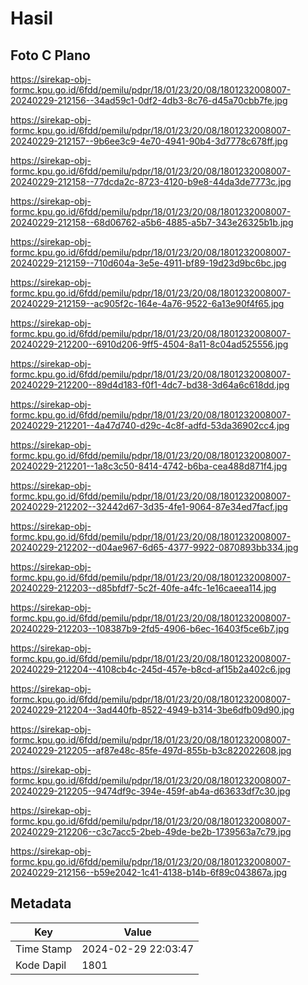 # Hasil

## Foto C Plano

https://sirekap-obj-formc.kpu.go.id/6fdd/pemilu/pdpr/18/01/23/20/08/1801232008007-20240229-212156--34ad59c1-0df2-4db3-8c76-d45a70cbb7fe.jpg

https://sirekap-obj-formc.kpu.go.id/6fdd/pemilu/pdpr/18/01/23/20/08/1801232008007-20240229-212157--9b6ee3c9-4e70-4941-90b4-3d7778c678ff.jpg

https://sirekap-obj-formc.kpu.go.id/6fdd/pemilu/pdpr/18/01/23/20/08/1801232008007-20240229-212158--77dcda2c-8723-4120-b9e8-44da3de7773c.jpg

https://sirekap-obj-formc.kpu.go.id/6fdd/pemilu/pdpr/18/01/23/20/08/1801232008007-20240229-212158--68d06762-a5b6-4885-a5b7-343e26325b1b.jpg

https://sirekap-obj-formc.kpu.go.id/6fdd/pemilu/pdpr/18/01/23/20/08/1801232008007-20240229-212159--710d604a-3e5e-4911-bf89-19d23d9bc6bc.jpg

https://sirekap-obj-formc.kpu.go.id/6fdd/pemilu/pdpr/18/01/23/20/08/1801232008007-20240229-212159--ac905f2c-164e-4a76-9522-6a13e90f4f65.jpg

https://sirekap-obj-formc.kpu.go.id/6fdd/pemilu/pdpr/18/01/23/20/08/1801232008007-20240229-212200--6910d206-9ff5-4504-8a11-8c04ad525556.jpg

https://sirekap-obj-formc.kpu.go.id/6fdd/pemilu/pdpr/18/01/23/20/08/1801232008007-20240229-212200--89d4d183-f0f1-4dc7-bd38-3d64a6c618dd.jpg

https://sirekap-obj-formc.kpu.go.id/6fdd/pemilu/pdpr/18/01/23/20/08/1801232008007-20240229-212201--4a47d740-d29c-4c8f-adfd-53da36902cc4.jpg

https://sirekap-obj-formc.kpu.go.id/6fdd/pemilu/pdpr/18/01/23/20/08/1801232008007-20240229-212201--1a8c3c50-8414-4742-b6ba-cea488d871f4.jpg

https://sirekap-obj-formc.kpu.go.id/6fdd/pemilu/pdpr/18/01/23/20/08/1801232008007-20240229-212202--32442d67-3d35-4fe1-9064-87e34ed7facf.jpg

https://sirekap-obj-formc.kpu.go.id/6fdd/pemilu/pdpr/18/01/23/20/08/1801232008007-20240229-212202--d04ae967-6d65-4377-9922-0870893bb334.jpg

https://sirekap-obj-formc.kpu.go.id/6fdd/pemilu/pdpr/18/01/23/20/08/1801232008007-20240229-212203--d85bfdf7-5c2f-40fe-a4fc-1e16caeea114.jpg

https://sirekap-obj-formc.kpu.go.id/6fdd/pemilu/pdpr/18/01/23/20/08/1801232008007-20240229-212203--108387b9-2fd5-4906-b6ec-16403f5ce6b7.jpg

https://sirekap-obj-formc.kpu.go.id/6fdd/pemilu/pdpr/18/01/23/20/08/1801232008007-20240229-212204--4108cb4c-245d-457e-b8cd-af15b2a402c6.jpg

https://sirekap-obj-formc.kpu.go.id/6fdd/pemilu/pdpr/18/01/23/20/08/1801232008007-20240229-212204--3ad440fb-8522-4949-b314-3be6dfb09d90.jpg

https://sirekap-obj-formc.kpu.go.id/6fdd/pemilu/pdpr/18/01/23/20/08/1801232008007-20240229-212205--af87e48c-85fe-497d-855b-b3c822022608.jpg

https://sirekap-obj-formc.kpu.go.id/6fdd/pemilu/pdpr/18/01/23/20/08/1801232008007-20240229-212205--9474df9c-394e-459f-ab4a-d63633df7c30.jpg

https://sirekap-obj-formc.kpu.go.id/6fdd/pemilu/pdpr/18/01/23/20/08/1801232008007-20240229-212206--c3c7acc5-2beb-49de-be2b-1739563a7c79.jpg

https://sirekap-obj-formc.kpu.go.id/6fdd/pemilu/pdpr/18/01/23/20/08/1801232008007-20240229-212156--b59e2042-1c41-4138-b14b-6f89c043867a.jpg


## Metadata

| Key        | Value               |
| ---------- | ------------------- |
| Time Stamp | 2024-02-29 22:03:47 |
| Kode Dapil | 1801                |



